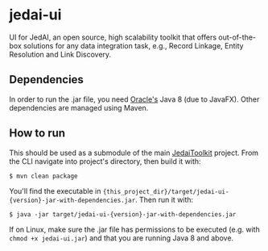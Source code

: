 # jedai-ui
UI for JedAI, an open source, high scalability toolkit that offers out-of-the-box solutions for any data integration 
task, e.g., Record Linkage, Entity Resolution and Link Discovery.

## Dependencies
In order to run the .jar file, you need [Oracle's](http://www.oracle.com/technetwork/java/javase/overview/java8-2100321.html) Java 8 (due to JavaFX).
Other dependencies are managed using Maven. 

## How to run
This should be used as a submodule of the main [JedaiToolkit](https://github.com/scify/JedAIToolkit) project.
From the CLI navigate into project's directory, then build it with:
```
$ mvn clean package
```

You'll find the executable in `{this_project_dir}/target/jedai-ui-{version}-jar-with-dependencies.jar`. Then run it with:
```
$ java -jar target/jedai-ui-{version}-jar-with-dependencies.jar
```
If on Linux, make sure the .jar file has permissions to be executed (e.g. with `chmod +x jedai-ui.jar`) and that you are running Java 8 and above.
